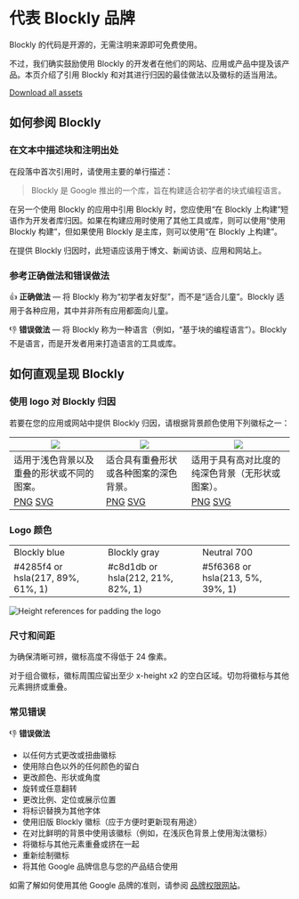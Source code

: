 # 代表 Blockly 品牌

Blockly 的代码是开源的，无需注明来源即可免费使用。

不过，我们确实鼓励使用 Blockly 的开发者在他们的网站、应用或产品中提及该产品。本页介绍了引用 Blockly 和对其进行归因的最佳做法以及徽标的适当用法。

<a href="/blockly_logos_all.zip" class="button primary">Download all assets</a>

## 如何参阅 Blockly

### 在文本中描述块和注明出处

在段落中首次引用时，请使用主要的单行描述：

> Blockly 是 Google 推出的一个库，旨在构建适合初学者的块式编程语言。

在另一个使用 Blockly 的应用中引用 Blockly 时，您应使用“在 Blockly 上构建”短语作为开发者库归因。如果在构建应用时使用了其他工具或库，则可以使用“使用 Blockly 构建”，但如果使用 Blockly 是主库，则可以使用“在 Blockly 上构建”。

在提供 Blockly 归因时，此短语应该用于博文、新闻访谈、应用和网站上。

### 参考正确做法和错误做法

:+1: **正确做法** — 将 Blockly 称为“初学者友好型”，而不是“适合儿童”。Blockly 适用于各种应用，其中并非所有应用都面向儿童。

:-1: **错误做法** — 将 Blockly 称为一种语言（例如，“基于块的编程语言”）。Blockly 不是语言，而是开发者用来打造语言的工具或库。

## 如何直观呈现 Blockly

### 使用 logo 对 Blockly 归因

若要在您的应用或网站中提供 Blockly 归因，请根据背景颜色使用下列徽标之一：

| ![](./logo_built_on.png)                            | ![](./logo_built_on_dark_with_bg.png)       | ![](./logo_built_on_knockout_with_bg.png)           |
| --------------------------------------------------- | ------------------------------------------- | --------------------------------------------------- |
| 适用于浅色背景以及重叠的形状或不同的图案。          | 适合具有重叠形状或各种图案的深色背景。      | 适用于具有高对比度的纯深色背景（无形状或图案）。    |
| [PNG](/logo_vertical.png) [SVG](/logo_vertical.svg) | [PNG](/logo_only.png) [SVG](/logo_only.svg) | [PNG](/logo_knockout.png) [SVG](/logo_knockout.svg) |

### Logo 颜色

<div class="colors">

|                                   |                                   |                                  |
| --------------------------------- | --------------------------------- | -------------------------------- |
| Blockly blue                      | Blockly gray                      | Neutral 700                      |
| #4285f4 or hsla(217, 89%, 61%, 1) | #c8d1db or hsla(212, 21%, 82%, 1) | #5f6368 or hsla(213, 5%, 39%, 1) |

</div>

![Height references for padding the logo](./logo_x_height.png)

### 尺寸和间距

为确保清晰可辨，徽标高度不得低于 24 像素。

对于组合徽标，徽标周围应留出至少 x-height x2 的空白区域。切勿将徽标与其他元素拥挤或重叠。

### 常见错误

:-1: **错误做法**

- 以任何方式更改或扭曲徽标
- 使用除白色以外的任何颜色的留白
- 更改颜色、形状或角度
- 旋转或任意翻转
- 更改比例、定位或展示位置
- 将标识替换为其他字体
- 使用旧版 Blockly 徽标（应于方便时更新现有用途）
- 在对比鲜明的背景中使用该徽标（例如，在浅灰色背景上使用淘汰徽标）
- 将徽标与其他元素重叠或挤在一起
- 重新绘制徽标
- 将其他 Google 品牌信息与您的产品结合使用

如需了解如何使用其他 Google 品牌的准则，请参阅 [品牌权限网站](https://www.google.com/permissions/?hl=zh-cn)。

<style>
.colors th {
  height: calc(48px - 0.6em);
}
.colors th:nth-child(1) {
  background:#4285f4;
}
.colors th:nth-child(2) {
  background:#c8d1db;
}
.colors th:nth-child(3) {
  background:#5f6368;
}
</style>
